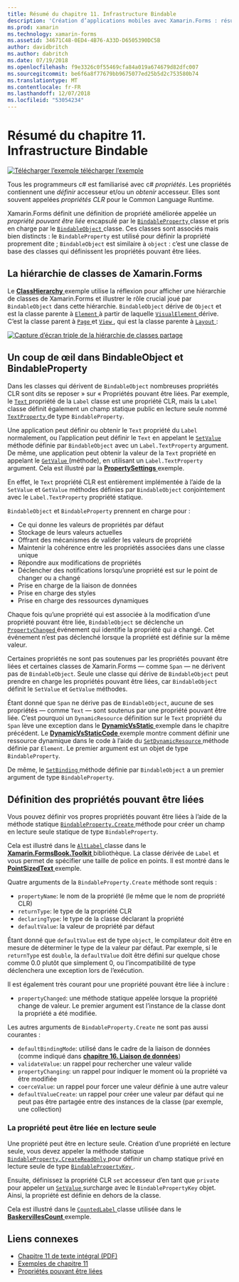 ```yaml
---
title: Résumé du chapitre 11. Infrastructure Bindable
description: 'Création d’applications mobiles avec Xamarin.Forms : résumé du chapitre 11. Infrastructure Bindable'
ms.prod: xamarin
ms.technology: xamarin-forms
ms.assetid: 34671C48-0ED4-4B76-A33D-D6505390DC5B
author: davidbritch
ms.author: dabritch
ms.date: 07/19/2018
ms.openlocfilehash: f9e3326c0f55469cfa84a019a674679d82dfc007
ms.sourcegitcommit: be6f6a8f77679bb9675077ed25b5d2c753580b74
ms.translationtype: MT
ms.contentlocale: fr-FR
ms.lasthandoff: 12/07/2018
ms.locfileid: "53054234"
---
```

# <a name="summary-of-chapter-11-the-bindable-infrastructure"></a>Résumé du chapitre 11. Infrastructure Bindable

[![Télécharger l’exemple](~/media/shared/download.png) télécharger l’exemple](https://github.com/xamarin/xamarin-forms-book-samples/tree/master/Chapter11)

Tous les programmeurs c# est familiarisé avec c# *propriétés*. Les propriétés contiennent une *définir* accesseur et/ou un *obtenir* accesseur. Elles sont souvent appelées *propriétés CLR* pour le Common Language Runtime.

Xamarin.Forms définit une définition de propriété améliorée appelée un *propriété pouvant être liée* encapsulé par le [ `BindableProperty` ](xref:Xamarin.Forms.BindableProperty) classe et pris en charge par le [ `BindableObject` ](xref:Xamarin.Forms.BindableObject)classe. Ces classes sont associés mais bien distincts : le `BindableProperty` est utilisé pour définir la propriété proprement dite ; `BindableObject` est similaire à `object` : c’est une classe de base des classes qui définissent les propriétés pouvant être liées.

## <a name="the-xamarinforms-class-hierarchy"></a>La hiérarchie de classes de Xamarin.Forms

Le [ **ClassHierarchy** ](https://github.com/xamarin/xamarin-forms-book-samples/tree/master/Chapter11/ClassHierarchy) exemple utilise la réflexion pour afficher une hiérarchie de classes de Xamarin.Forms et illustrer le rôle crucial joué par `BindableObject` dans cette hiérarchie. `BindableObject` dérive de `Object` et est la classe parente à [ `Element` ](xref:Xamarin.Forms.Element) à partir de laquelle [ `VisualElement` ](xref:Xamarin.Forms.VisualElement) dérive. C’est la classe parent à [ `Page` ](xref:Xamarin.Forms.Page) et [ `View` ](xref:Xamarin.Forms.View), qui est la classe parente à [ `Layout` ](xref:Xamarin.Forms.Layout):

[![Capture d’écran triple de la hiérarchie de classes partage](images/ch11fg01-small.png "partage de hiérarchie de classe")](images/ch11fg01-large.png#lightbox "partage de hiérarchie de classe")

## <a name="a-peek-into-bindableobject-and-bindableproperty"></a>Un coup de œil dans BindableObject et BindableProperty

Dans les classes qui dérivent de `BindableObject` nombreuses propriétés CLR sont dits se reposer » sur « Propriétés pouvant être liées. Par exemple, le [ `Text` ](xref:Xamarin.Forms.Label.Text) propriété de la `Label` classe est une propriété CLR, mais la `Label` classe définit également un champ statique public en lecture seule nommé [ `TextProperty` ](xref:Xamarin.Forms.Label.TextProperty) de type `BindableProperty`.

Une application peut définir ou obtenir le `Text` propriété du `Label` normalement, ou l’application peut définir le `Text` en appelant le [ `SetValue` ](xref:Xamarin.Forms.BindableObject.SetValue(Xamarin.Forms.BindableProperty,System.Object)) méthode définie par `BindableObject` avec un `Label.TextProperty` argument. De même, une application peut obtenir la valeur de la `Text` propriété en appelant le [ `GetValue` ](xref:Xamarin.Forms.BindableObject.GetValue(Xamarin.Forms.BindableProperty)) (méthode), en utilisant un `Label.TextProperty` argument. Cela est illustré par la [ **PropertySettings** ](https://github.com/xamarin/xamarin-forms-book-samples/tree/master/Chapter11/PropertySettings) exemple.

En effet, le `Text` propriété CLR est entièrement implémentée à l’aide de la `SetValue` et `GetValue` méthodes définies par `BindableObject` conjointement avec le `Label.TextProperty` propriété statique.

`BindableObject` et `BindableProperty` prennent en charge pour :

- Ce qui donne les valeurs de propriétés par défaut
- Stockage de leurs valeurs actuelles
- Offrant des mécanismes de valider les valeurs de propriété
- Maintenir la cohérence entre les propriétés associées dans une classe unique
- Répondre aux modifications de propriétés
- Déclencher des notifications lorsqu’une propriété est sur le point de changer ou a changé
- Prise en charge de la liaison de données
- Prise en charge des styles
- Prise en charge des ressources dynamiques

Chaque fois qu’une propriété qui est associée à la modification d’une propriété pouvant être liée, `BindableObject` se déclenche un [ `PropertyChanged` ](xref:Xamarin.Forms.BindableObject.PropertyChanged) événement qui identifie la propriété qui a changé. Cet événement n’est pas déclenché lorsque la propriété est définie sur la même valeur.

Certaines propriétés ne sont pas soutenues par les propriétés pouvant être liées et certaines classes de Xamarin.Forms &mdash; comme `Span` &mdash; ne dérivent pas de `BindableObject`. Seule une classe qui dérive de `BindableObject` peut prendre en charge les propriétés pouvant être liées, car `BindableObject` définit le `SetValue` et `GetValue` méthodes.

Étant donné que `Span` ne dérive pas de `BindableObject`, aucune de ses propriétés &mdash; comme `Text` &mdash; sont soutenus par une propriété pouvant être liée. C’est pourquoi un `DynamicResource` définition sur le `Text` propriété du `Span` lève une exception dans le [ **DynamicVsStatic** ](https://github.com/xamarin/xamarin-forms-book-samples/tree/master/Chapter10/DynamicVsStatic) exemple dans le chapitre précédent. Le [ **DynamicVsStaticCode** ](https://github.com/xamarin/xamarin-forms-book-samples/tree/master/Chapter11/DynamicVsStaticCode) exemple montre comment définir une ressource dynamique dans le code à l’aide du [ `SetDynamicResource` ](xref:Xamarin.Forms.Element.SetDynamicResource(Xamarin.Forms.BindableProperty,System.String)) méthode définie par `Element`. Le premier argument est un objet de type `BindableProperty`.

De même, le [ `SetBinding` ](xref:Xamarin.Forms.BindableObject.SetBinding(Xamarin.Forms.BindableProperty,Xamarin.Forms.BindingBase)) méthode définie par `BindableObject` a un premier argument de type `BindableProperty`.

## <a name="defining-bindable-properties"></a>Définition des propriétés pouvant être liées

Vous pouvez définir vos propres propriétés pouvant être liées à l’aide de la méthode statique [ `BindableProperty.Create` ](xref:Xamarin.Forms.BindableProperty.Create(System.String,System.Type,System.Type,System.Object,Xamarin.Forms.BindingMode,Xamarin.Forms.BindableProperty.ValidateValueDelegate,Xamarin.Forms.BindableProperty.BindingPropertyChangedDelegate,Xamarin.Forms.BindableProperty.BindingPropertyChangingDelegate,Xamarin.Forms.BindableProperty.CoerceValueDelegate,Xamarin.Forms.BindableProperty.CreateDefaultValueDelegate)) méthode pour créer un champ en lecture seule statique de type `BindableProperty`.

Cela est illustré dans le [ `AltLabel` ](https://github.com/xamarin/xamarin-forms-book-samples/blob/master/Libraries/Xamarin.FormsBook.Toolkit/Xamarin.FormsBook.Toolkit/AltLabel.cs) classe dans le [ **Xamarin.FormsBook.Toolkit** ](https://github.com/xamarin/xamarin-forms-book-samples/tree/master/Libraries/Xamarin.FormsBook.Toolkit) bibliothèque. La classe dérivée de `Label` et vous permet de spécifier une taille de police en points. Il est montré dans le [ **PointSizedText** ](https://github.com/xamarin/xamarin-forms-book-samples/tree/master/Chapter11/PointSizedText) exemple.

Quatre arguments de la `BindableProperty.Create` méthode sont requis :

- `propertyName`: le nom de la propriété (le même que le nom de propriété CLR)
- `returnType`: le type de la propriété CLR
- `declaringType`: le type de la classe déclarant la propriété
- `defaultValue`: la valeur de propriété par défaut

Étant donné que `defaultValue` est de type `object`, le compilateur doit être en mesure de déterminer le type de la valeur par défaut. Par exemple, si le `returnType` est `double`, la `defaultValue` doit être défini sur quelque chose comme 0.0 plutôt que simplement 0, ou l’incompatibilité de type déclenchera une exception lors de l’exécution.

Il est également très courant pour une propriété pouvant être liée à inclure :

- `propertyChanged`: une méthode statique appelée lorsque la propriété change de valeur. Le premier argument est l’instance de la classe dont la propriété a été modifiée.

Les autres arguments de `BindableProperty.Create` ne sont pas aussi courantes :

- `defaultBindingMode`: utilisé dans le cadre de la liaison de données (comme indiqué dans [ **chapitre 16. Liaison de données**](chapter16.md))
- `validateValue`: un rappel pour rechercher une valeur valide
- `propertyChanging`: un rappel pour indiquer le moment où la propriété va être modifiée
- `coerceValue`: un rappel pour forcer une valeur définie à une autre valeur
- `defaultValueCreate`: un rappel pour créer une valeur par défaut qui ne peut pas être partagée entre des instances de la classe (par exemple, une collection)

### <a name="the-read-only-bindable-property"></a>La propriété peut être liée en lecture seule

Une propriété peut être en lecture seule. Création d’une propriété en lecture seule, vous devez appeler la méthode statique [ `BindableProperty.CreateReadOnly` ](xref:Xamarin.Forms.BindableProperty.CreateReadOnly(System.String,System.Type,System.Type,System.Object,Xamarin.Forms.BindingMode,Xamarin.Forms.BindableProperty.ValidateValueDelegate,Xamarin.Forms.BindableProperty.BindingPropertyChangedDelegate,Xamarin.Forms.BindableProperty.BindingPropertyChangingDelegate,Xamarin.Forms.BindableProperty.CoerceValueDelegate,Xamarin.Forms.BindableProperty.CreateDefaultValueDelegate)) pour définir un champ statique privé en lecture seule de type [ `BindablePropertyKey` ](xref:Xamarin.Forms.BindablePropertyKey).

Ensuite, définissez la propriété CLR `set` accesseur d’en tant que `private` pour appeler un [ `SetValue` ](xref:Xamarin.Forms.BindableObject.SetValue(Xamarin.Forms.BindablePropertyKey,System.Object)) surcharge avec le `BindablePropertyKey` objet. Ainsi, la propriété est définie en dehors de la classe.

Cela est illustré dans le [ `CountedLabel` ](https://github.com/xamarin/xamarin-forms-book-samples/blob/master/Libraries/Xamarin.FormsBook.Toolkit/Xamarin.FormsBook.Toolkit/CountedLabel.cs) classe utilisée dans le [ **BaskervillesCount** ](https://github.com/xamarin/xamarin-forms-book-samples/tree/master/Chapter11/BaskervillesCount) exemple.

## <a name="related-links"></a>Liens connexes

- [Chapitre 11 de texte intégral (PDF)](https://download.xamarin.com/developer/xamarin-forms-book/XamarinFormsBook-Ch11-Apr2016.pdf)
- [Exemples de chapitre 11](https://github.com/xamarin/xamarin-forms-book-samples/tree/master/Chapter11)
- [Propriétés pouvant être liées](~/xamarin-forms/xaml/bindable-properties.md)
